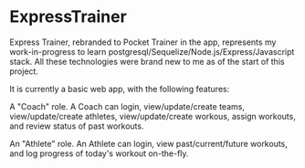 ExpressTrainer
==============

Express Trainer, rebranded to Pocket Trainer in the app, represents my work-in-progress to learn postgresql/Sequelize/Node.js/Express/Javascript stack.  All these technologies were brand new to me as of the start of this project.

It is currently a basic web app, with the following features:

A "Coach" role.  A Coach can login, view/update/create teams, view/update/create athletes, view/update/create workous, assign workouts, and review status of past workouts.  

An "Athlete" role.  An Athlete can login, view past/current/future workouts, and log progress of today's workout on-the-fly.



